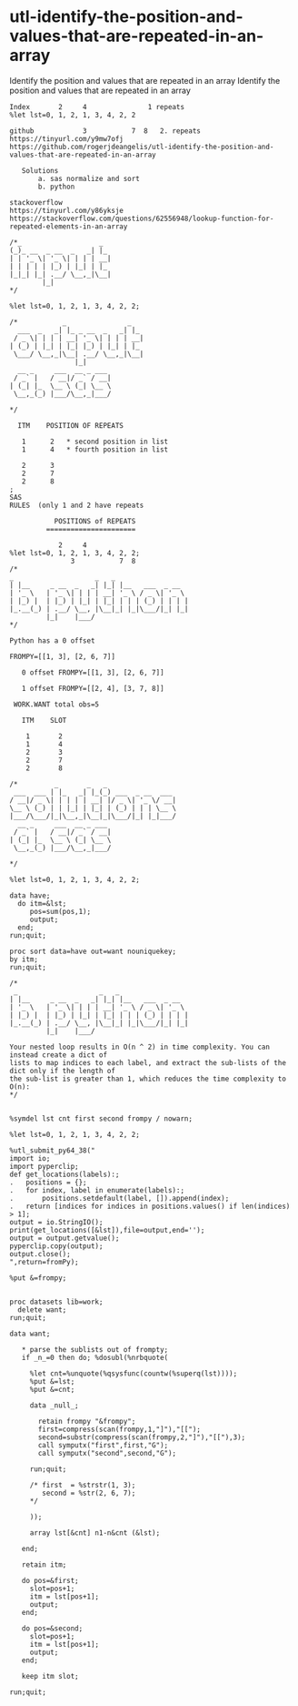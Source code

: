 # utl-identify-the-position-and-values-that-are-repeated-in-an-array
Identify the position and values that are repeated in an array
    Identify the position and values that are repeated in an array                                                                  
                                                                                                                                    
    Index       2     4               1 repeats                                                                                     
    %let lst=0, 1, 2, 1, 3, 4, 2, 2                                                                                                 
                                                                                                                                    
    github            3           7  8   2. repeats                                                                                 
    https://tinyurl.com/y9mw7ofj                                                                                                    
    https://github.com/rogerjdeangelis/utl-identify-the-position-and-values-that-are-repeated-in-an-array                           
                                                                                                                                    
       Solutions                                                                                                                    
           a. sas normalize and sort                                                                                                
           b. python                                                                                                                
                                                                                                                                    
    stackoverflow                                                                                                                   
    https://tinyurl.com/y86yksje                                                                                                    
    https://stackoverflow.com/questions/62556948/lookup-function-for-repeated-elements-in-an-array                                  
                                                                                                                                    
    /*_                   _                                                                                                         
    (_)_ __  _ __  _   _| |_                                                                                                        
    | | '_ \| '_ \| | | | __|                                                                                                       
    | | | | | |_) | |_| | |_                                                                                                        
    |_|_| |_| .__/ \__,_|\__|                                                                                                       
            |_|                                                                                                                     
    */                                                                                                                              
                                                                                                                                    
    %let lst=0, 1, 2, 1, 3, 4, 2, 2;                                                                                                
                                                                                                                                    
    /*           _               _                                                                                                  
      ___  _   _| |_ _ __  _   _| |_                                                                                                
     / _ \| | | | __| '_ \| | | | __|                                                                                               
    | (_) | |_| | |_| |_) | |_| | |_                                                                                                
     \___/ \__,_|\__| .__/ \__,_|\__|                                                                                               
                    |_|                                                                                                             
      __ _     ___  __ _ ___                                                                                                        
     / _` |   / __|/ _` / __|                                                                                                       
    | (_| |_  \__ \ (_| \__ \                                                                                                       
     \__,_(_) |___/\__,_|___/                                                                                                       
                                                                                                                                    
    */                                                                                                                              
                                                                                                                                    
      ITM    POSITION OF REPEATS                                                                                                    
                                                                                                                                    
       1      2   * second position in list                                                                                         
       1      4   * fourth position in list                                                                                         
                                                                                                                                    
       2      3                                                                                                                     
       2      7                                                                                                                     
       2      8                                                                                                                     
    ;                                                                                                                               
    SAS                                                                                                                             
    RULES  (only 1 and 2 have repeats                                                                                               
                                                                                                                                    
               POSITIONS of REPEATS                                                                                                 
             ======================                                                                                                 
                                                                                                                                    
                2     4                                                                                                             
    %let lst=0, 1, 2, 1, 3, 4, 2, 2;                                                                                                
                   3           7  8                                                                                                 
    /*                                                                                                                              
    _                    _   _                                                                                                      
    | |__     _ __  _   _| |_| |__   ___  _ __                                                                                      
    | '_ \   | '_ \| | | | __| '_ \ / _ \| '_ \                                                                                     
    | |_) |  | |_) | |_| | |_| | | | (_) | | | |                                                                                    
    |_.__(_) | .__/ \__, |\__|_| |_|\___/|_| |_|                                                                                    
             |_|    |___/                                                                                                           
    */                                                                                                                              
                                                                                                                                    
    Python has a 0 offset                                                                                                           
                                                                                                                                    
    FROMPY=[[1, 3], [2, 6, 7]]                                                                                                      
                                                                                                                                    
       0 offset FROMPY=[[1, 3], [2, 6, 7]]                                                                                          
                                                                                                                                    
       1 offset FROMPY=[[2, 4], [3, 7, 8]]                                                                                          
                                                                                                                                    
     WORK.WANT total obs=5                                                                                                          
                                                                                                                                    
       ITM    SLOT                                                                                                                  
                                                                                                                                    
        1       2                                                                                                                   
        1       4                                                                                                                   
        2       3                                                                                                                   
        2       7                                                                                                                   
        2       8                                                                                                                   
                                                                                                                                    
    /*         _       _   _                                                                                                        
     ___  ___ | |_   _| |_(_) ___  _ __  ___                                                                                        
    / __|/ _ \| | | | | __| |/ _ \| '_ \/ __|                                                                                       
    \__ \ (_) | | |_| | |_| | (_) | | | \__ \                                                                                       
    |___/\___/|_|\__,_|\__|_|\___/|_| |_|___/                                                                                       
      __ _     ___  __ _ ___                                                                                                        
     / _` |   / __|/ _` / __|                                                                                                       
    | (_| |_  \__ \ (_| \__ \                                                                                                       
     \__,_(_) |___/\__,_|___/                                                                                                       
                                                                                                                                    
    */                                                                                                                              
                                                                                                                                    
    %let lst=0, 1, 2, 1, 3, 4, 2, 2;                                                                                                
                                                                                                                                    
    data have;                                                                                                                      
      do itm=&lst;                                                                                                                  
         pos=sum(pos,1);                                                                                                            
         output;                                                                                                                    
      end;                                                                                                                          
    run;quit;                                                                                                                       
                                                                                                                                    
    proc sort data=have out=want nouniquekey;                                                                                       
    by itm;                                                                                                                         
    run;quit;                                                                                                                       
                                                                                                                                    
    /*                                                                                                                              
     _                    _   _                                                                                                     
    | |__     _ __  _   _| |_| |__   ___  _ __                                                                                      
    | '_ \   | '_ \| | | | __| '_ \ / _ \| '_ \                                                                                     
    | |_) |  | |_) | |_| | |_| | | | (_) | | | |                                                                                    
    |_.__(_) | .__/ \__, |\__|_| |_|\___/|_| |_|                                                                                    
             |_|    |___/                                                                                                           
                                                                                                                                    
    Your nested loop results in O(n ^ 2) in time complexity. You can instead create a dict of                                       
    lists to map indices to each label, and extract the sub-lists of the dict only if the length of                                 
    the sub-list is greater than 1, which reduces the time complexity to O(n):                                                      
    */                                                                                                                              
                                                                                                                                    
                                                                                                                                    
    %symdel lst cnt first second frompy / nowarn;                                                                                   
                                                                                                                                    
    %let lst=0, 1, 2, 1, 3, 4, 2, 2;                                                                                                
                                                                                                                                    
    %utl_submit_py64_38("                                                                                                           
    import io;                                                                                                                      
    import pyperclip;                                                                                                               
    def get_locations(labels):;                                                                                                     
    .   positions = {};                                                                                                             
    .   for index, label in enumerate(labels):;                                                                                     
    .       positions.setdefault(label, []).append(index);                                                                          
    .   return [indices for indices in positions.values() if len(indices) > 1];                                                     
    output = io.StringIO();                                                                                                         
    print(get_locations([&lst]),file=output,end='');                                                                                
    output = output.getvalue();                                                                                                     
    pyperclip.copy(output);                                                                                                         
    output.close();                                                                                                                 
    ",return=fromPy);                                                                                                               
                                                                                                                                    
    %put &=frompy;                                                                                                                  
                                                                                                                                    
                                                                                                                                    
    proc datasets lib=work;                                                                                                         
      delete want;                                                                                                                  
    run;quit;                                                                                                                       
                                                                                                                                    
    data want;                                                                                                                      
                                                                                                                                    
       * parse the sublists out of frompty;                                                                                         
       if _n_=0 then do; %dosubl(%nrbquote(                                                                                         
                                                                                                                                    
         %let cnt=%unquote(%qsysfunc(countw(%superq(lst))));                                                                        
         %put &=lst;                                                                                                                
         %put &=cnt;                                                                                                                
                                                                                                                                    
         data _null_;                                                                                                               
                                                                                                                                    
           retain frompy "&frompy";                                                                                                 
           first=compress(scan(frompy,1,"]"),"[[");                                                                                 
           second=substr(compress(scan(frompy,2,"]"),"[["),3);                                                                      
           call symputx("first",first,"G");                                                                                         
           call symputx("second",second,"G");                                                                                       
                                                                                                                                    
         run;quit;                                                                                                                  
                                                                                                                                    
         /* first  = %strstr(1, 3);                                                                                                 
            second = %str(2, 6, 7);                                                                                                 
         */                                                                                                                         
                                                                                                                                    
         ));                                                                                                                        
                                                                                                                                    
         array lst[&cnt] n1-n&cnt (&lst);                                                                                           
                                                                                                                                    
       end;                                                                                                                         
                                                                                                                                    
       retain itm;                                                                                                                  
                                                                                                                                    
       do pos=&first;                                                                                                               
         slot=pos+1;                                                                                                                
         itm = lst[pos+1];                                                                                                          
         output;                                                                                                                    
       end;                                                                                                                         
                                                                                                                                    
       do pos=&second;                                                                                                              
         slot=pos+1;                                                                                                                
         itm = lst[pos+1];                                                                                                          
         output;                                                                                                                    
       end;                                                                                                                         
                                                                                                                                    
       keep itm slot;                                                                                                               
                                                                                                                                    
    run;quit;                                                                                                                       
                                                                                                                                    
                                                                                                                                    
